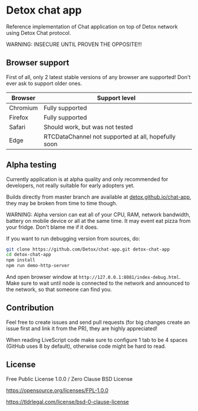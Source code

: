# Detox chat app
Reference implementation of Chat application on top of Detox network using Detox Chat protocol.

WARNING: INSECURE UNTIL PROVEN THE OPPOSITE!!!

## Browser support
First of all, only 2 latest stable versions of any browser are supported! Don't ever ask to support older ones.

| Browser  | Support level                                       |
|----------|-----------------------------------------------------|
| Chromium | Fully supported                                     |
| Firefox  | Fully supported                                     |
| Safari   | Should work, but was not tested                     |
| Edge     | RTCDataChannel not supported at all, hopefully soon |

## Alpha testing
Currently application is at alpha quality and only recommended for developers, not really suitable for early adopters yet.

Builds directly from master branch are available at [detox.github.io/chat-app](https://detox.github.io/chat-app/), they may be broken from time to time though.

WARNING: Alpha version can eat all of your CPU, RAM, network bandwidth, battery on mobile device or all at the same time. It may event eat pizza from your fridge. Don't blame me if it does.

If you want to run debugging version from sources, do:
```bash
git clone https://github.com/Detox/chat-app.git detox-chat-app
cd detox-chat-app
npm install
npm run demo-http-server
```

And open browser window at `http://127.0.0.1:8081/index-debug.html`.
Make sure to wait until node is connected to the network and announced to the network, so that someone can find you.

## Contribution
Feel free to create issues and send pull requests (for big changes create an issue first and link it from the PR), they are highly appreciated!

When reading LiveScript code make sure to configure 1 tab to be 4 spaces (GitHub uses 8 by default), otherwise code might be hard to read.

## License
Free Public License 1.0.0 / Zero Clause BSD License

https://opensource.org/licenses/FPL-1.0.0

https://tldrlegal.com/license/bsd-0-clause-license
